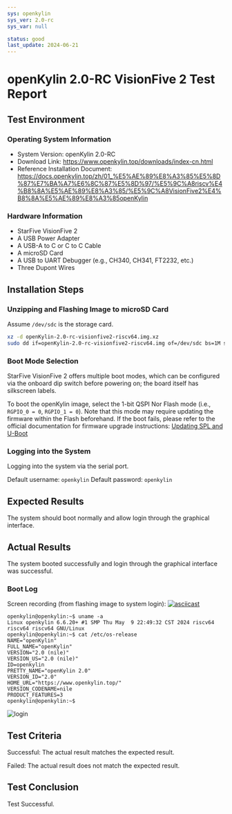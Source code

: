 ```yaml
---
sys: openkylin
sys_ver: 2.0-rc
sys_var: null

status: good
last_update: 2024-06-21
---
```


# openKylin 2.0-RC VisionFive 2 Test Report

## Test Environment

### Operating System Information

- System Version: openKylin 2.0-RC
- Download Link: [https://www.openkylin.top/downloads/index-cn.html ](https://mirror.iscas.ac.cn/openkylin-cdimage/2.0-RC/openKylin-2.0-rc-visionfive2-riscv64.img.xz)
- Reference Installation Document: https://docs.openkylin.top/zh/01_%E5%AE%89%E8%A3%85%E5%8D%87%E7%BA%A7%E6%8C%87%E5%8D%97/%E5%9C%A8riscv%E4%B8%8A%E5%AE%89%E8%A3%85/%E5%9C%A8VisionFive2%E4%B8%8A%E5%AE%89%E8%A3%85openKylin
### Hardware Information

- StarFive VisionFive 2
- A USB Power Adapter
- A USB-A to C or C to C Cable
- A microSD Card
- A USB to UART Debugger (e.g., CH340, CH341, FT2232, etc.)
- Three Dupont Wires

## Installation Steps

### Unzipping and Flashing Image to microSD Card

Assume `/dev/sdc` is the storage card.

```bash
xz -d openKylin-2.0-rc-visionfive2-riscv64.img.xz
sudo dd if=openKylin-2.0-rc-visionfive2-riscv64.img of=/dev/sdc bs=1M status=progress
```

### Boot Mode Selection

StarFive VisionFive 2 offers multiple boot modes, which can be configured via the onboard dip switch before powering on; the board itself has silkscreen labels.

To boot the openKylin image, select the 1-bit QSPI Nor Flash mode (i.e., `RGPIO_0 = 0`, `RGPIO_1 = 0`). Note that this mode may require updating the firmware within the Flash beforehand. If the boot fails, please refer to the official documentation for firmware upgrade instructions: [Updating SPL and U-Boot](https://doc.rvspace.org/VisionFive2/Quick_Start_Guide/VisionFive2_QSG/spl_u_boot_0.html)

### Logging into the System

Logging into the system via the serial port.

Default username: `openkylin` 
Default password: `openkylin`

## Expected Results

The system should boot normally and allow login through the graphical interface.

## Actual Results

The system booted successfully and login through the graphical interface was successful.

### Boot Log

Screen recording (from flashing image to system login):
[![asciicast](https://asciinema.org/a/Z8aZ2CJ7loP9PE6KKpUc2cvwd.svg)](https://asciinema.org/a/Z8aZ2CJ7loP9PE6KKpUc2cvwd)

```log
openkylin@openkylin:~$ uname -a
Linux openkylin 6.6.20+ #1 SMP Thu May  9 22:49:32 CST 2024 riscv64 riscv64 riscv64 GNU/Linux
openkylin@openkylin:~$ cat /etc/os-release 
NAME="openKylin"
FULL_NAME="openKylin"
VERSION="2.0 (nile)"
VERSION_US="2.0 (nile)"
ID=openkylin
PRETTY_NAME="openKylin 2.0"
VERSION_ID="2.0"
HOME_URL="https://www.openkylin.top/"
VERSION_CODENAME=nile
PRODUCT_FEATURES=3
openkylin@openkylin:~$ 

```

![login](./image.png)

## Test Criteria

Successful: The actual result matches the expected result.

Failed: The actual result does not match the expected result.

## Test Conclusion

Test Successful.
